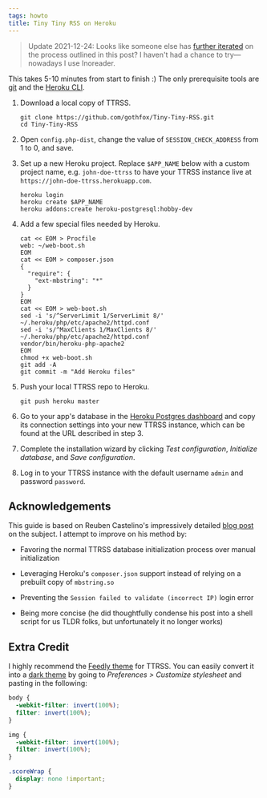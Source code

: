 ```yaml
---
tags: howto
title: Tiny Tiny RSS on Heroku
---
```


> Update 2021-12-24: Looks like someone else has [further iterated](https://github.com/serl/ttrss-heroku) on the process outlined in this post? I haven't had a chance to try&mdash;nowadays I use Inoreader.

This takes 5-10 minutes from start to finish :) The only prerequisite tools are [git](https://git-scm.com/) and the [Heroku CLI](https://toolbelt.heroku.com/).

1. Download a local copy of TTRSS.

   ```shell
   git clone https://github.com/gothfox/Tiny-Tiny-RSS.git
   cd Tiny-Tiny-RSS
   ```

1. Open `config.php-dist`, change the value of `SESSION_CHECK_ADDRESS` from 1 to 0, and save.

1. Set up a new Heroku project. Replace `$APP_NAME` below with a custom project name, e.g. `john-doe-ttrss` to have your TTRSS instance live at `https://john-doe-ttrss.herokuapp.com`.

   ```shell
   heroku login
   heroku create $APP_NAME
   heroku addons:create heroku-postgresql:hobby-dev
   ```

1. Add a few special files needed by Heroku.

   ```shell
   cat << EOM > Procfile
   web: ~/web-boot.sh
   EOM
   cat << EOM > composer.json
   {
     "require": {
       "ext-mbstring": "*"
     }
   }
   EOM
   cat << EOM > web-boot.sh
   sed -i 's/^ServerLimit 1/ServerLimit 8/' ~/.heroku/php/etc/apache2/httpd.conf
   sed -i 's/^MaxClients 1/MaxClients 8/' ~/.heroku/php/etc/apache2/httpd.conf
   vendor/bin/heroku-php-apache2
   EOM
   chmod +x web-boot.sh
   git add -A
   git commit -m "Add Heroku files"
   ```

1. Push your local TTRSS repo to Heroku.

   ```shell
   git push heroku master
   ```

1. Go to your app's database in the [Heroku Postgres dashboard](https://postgres.heroku.com/databases) and copy its connection settings into your new TTRSS instance, which can be found at the URL described in step 3.

1. Complete the installation wizard by clicking _Test configuration_, _Initialize database_, and _Save configuration_.

1. Log in to your TTRSS instance with the default username `admin` and password `password`.

## Acknowledgements

This guide is based on Reuben Castelino's impressively detailed [blog post](http://projectdelphai.github.io/blog/2013/03/15/replacing-google-reader-with-tt-rss-on-heroku/) on the subject. I attempt to improve on his method by:

- Favoring the normal TTRSS database initialization process over manual initialization

- Leveraging Heroku's `composer.json` support instead of relying on a prebuilt copy of `mbstring.so`

- Preventing the `Session failed to validate (incorrect IP)` login error

- Being more concise (he did thoughtfully condense his post into a shell script for us TLDR folks, but unfortunately it no longer works)

## Extra Credit

I highly recommend the [Feedly theme](https://github.com/levito/tt-rss-feedly-theme) for TTRSS. You can easily convert it into a <a href="/img/ttrss-dark.jpg" class="nounderline" title="The dark theme rises">dark theme</a> by going to _Preferences > Customize stylesheet_ and pasting in the following:

```css
body {
  -webkit-filter: invert(100%);
  filter: invert(100%);
}

img {
  -webkit-filter: invert(100%);
  filter: invert(100%);
}

.scoreWrap {
  display: none !important;
}
```
